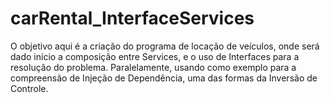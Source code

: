 # carRental_InterfaceServices

O objetivo aqui é a criação do programa de locação de veículos, onde será dado início a composição entre Services, e o uso de Interfaces para a resolução do problema. Paralelamente, usando como exemplo para a compreensão de Injeção de Dependência, uma das formas da Inversão de Controle.
